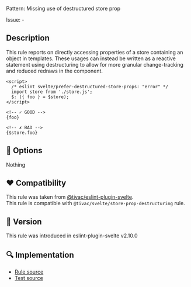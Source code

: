 Pattern: Missing use of destructured store prop

Issue: -

## Description

This rule reports on directly accessing properties of a store containing an object in templates. These usages can instead be written as a reactive statement using destructuring to allow for more granular change-tracking and reduced redraws in the component.


```svelte
<script>
  /* eslint svelte/prefer-destructured-store-props: "error" */
  import store from './store.js';
  $: ({ foo } = $store);
</script>

<!-- ✓ GOOD -->
{foo}

<!-- ✗ BAD -->
{$store.foo}
```

## :wrench: Options

Nothing

## :heart: Compatibility

This rule was taken from [@tivac/eslint-plugin-svelte].  
This rule is compatible with `@tivac/svelte/store-prop-destructuring` rule.

[@tivac/eslint-plugin-svelte]: https://github.com/tivac/eslint-plugin-svelte/

## :rocket: Version

This rule was introduced in eslint-plugin-svelte v2.10.0

## :mag: Implementation

- [Rule source](https://github.com/sveltejs/eslint-plugin-svelte/blob/main/src/rules/prefer-destructured-store-props.ts)
- [Test source](https://github.com/sveltejs/eslint-plugin-svelte/blob/main/tests/src/rules/prefer-destructured-store-props.ts)
